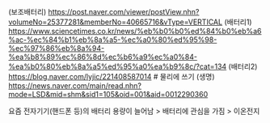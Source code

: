 (보조배터리)
https://post.naver.com/viewer/postView.nhn?volumeNo=25377281&memberNo=40665716&vType=VERTICAL
(배터리1)
https://www.sciencetimes.co.kr/news/%eb%b0%b0%ed%84%b0%eb%a6%ac-%ec%84%b1%eb%8a%a5-%ec%a0%80%ed%95%98-%ec%97%86%eb%8a%94-%ea%b8%89%ec%86%8d%ec%b6%a9%ec%a0%84-%ea%b0%80%eb%8a%a5%ed%95%a0%ea%b9%8c/?cat=134
(배터리2)
https://blog.naver.com/lyjic/221408587014  # 물리에 쓰기
(생명)
https://news.naver.com/main/read.nhn?mode=LSD&mid=shm&sid1=105&oid=001&aid=0012290360


요즘 전자기기(핸드폰 등)의 배터리 용량이 늘어남 > 배터리에 관심을 가짐 > 이온전지
